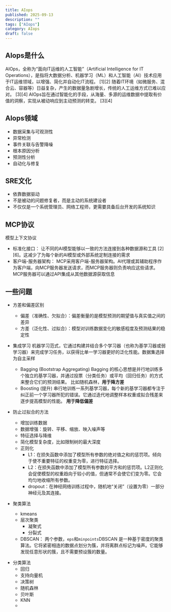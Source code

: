 ```yaml
---
title: AIops
published: 2025-09-13
description: ""
tags: ["AIops"]
category: AIops
draft: false
---
```


## AIops是什么
AIOps，全称为“面向IT运维的人工智能”（Artificial Intelligence for IT Operations），是指将大数据分析、机器学习（ML）和人工智能（AI）技术应用于IT运维领域，以增强、简化并自动化IT流程。 [1][2] 随着IT环境（如微服务、混合云、容器等）日益复杂，产生的数据量急剧增长，传统的人工运维方式已难以应对。 [3][4] AIOps旨在通过智能化的手段，从海量、多源的运维数据中提取有价值的洞察，实现从被动响应到主动预测的转变。 [3][4]

## AIops领域
- 数据采集与可观测性 
- 异常检测 
- 事件关联与告警降噪
- 根本原因分析
- 预测性分析
- 自动化与修复

## SRE文化
- 依靠数据驱动
- 不是被动的问题修复者，而是主动的系统建设者
- 不仅仅是一个系统管理员、网络工程师，更需要具备后台开发的系统知识

## MCP协议
模型上下文协议
- 标准化接口：
  让不同的AI模型能够以一致的方法连接到各种数据源和工具 [2][6]。这减少了为每个新的AI模型或外部系统定制连接的需求
- 客户端-服务器架构：
  MCP采用客户端-服务器架构。AI代理或其辅助程序作为客户端，向MCP服务器发送请求，而MCP服务器则负责响应这些请求。MCP服务器可以通过API集成从其他数据源获取信息 

## 一些问题
- 方差和偏差区别
  + 偏差（准确性、欠拟合）：偏差衡量的是模型预测的期望值与真实值之间的差异
  + 方差（泛化性、过拟合）：模型对训练数据变化的敏感程度及预测结果的稳定性
  
- 集成学习
  机器学习范式，它通过构建并结合多个学习器（也称为基学习器或弱学习器）来完成学习任务，以获得比单一学习器更好的泛化性能。数据集选择为自主采样
  + Bagging (Bootstrap Aggregating)
    Bagging 的核心思想是并行地训练多个独立的基学习器，并通过投票（分类任务）或平均（回归任务）的方式来整合它们的预测结果。
    比如随机森林，**用于降方差**
  + Boosting (提升)
    串行地训练一系列基学习器，每个新的基学习器都专注于纠正前一个学习器所犯的错误。它通过迭代地调整样本权重或拟合残差来逐步提高模型的性能。
    **用于降低偏差**

- 防止过拟合的方法
  + 增加训练数据
  + 数据增强：旋转、平移、缩放、映入噪声等
  + 特征选择与降维
  + 简化模型复杂度，比如限制树的最大深度
  + 正则化
    - L1：在损失函数中添加了模型所有参数的绝对值之和的惩罚项。倾向于使不重要特征的权重变为零，进行特征选择。
    - L2：在损失函数中添加了模型所有参数的平方和的惩罚项。L2正则化会促使模型的权重趋向于较小的值，但通常不会使它们变为零。它会均匀地收缩所有参数。
    - dropout：在神经网络训练过程中，随机地“关闭”（设置为零）一部分神经元及其连接。

- 聚类算法
  + kmeans
  + 层次聚类
    + 凝聚式
    + 分裂式
  + DBSCAN： 两个参数，`eps`和`minpoints`DBSCAN 是一种基于密度的聚类算法。它将紧密相连的数据点划分为簇，并将离群点标记为噪声。它能够发现任意形状的簇，且不需要预设簇的数量。
+ 分类算法
  + 回归
  + 支持向量机
  + 决策树
  + 随机森林
  + 贝叶斯
  + KNN
  + 
